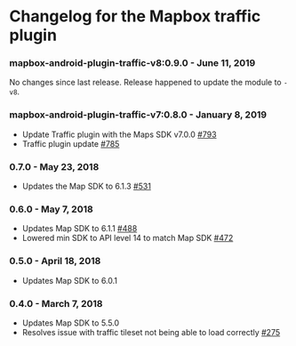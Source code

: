 # Changelog for the Mapbox traffic plugin

### mapbox-android-plugin-traffic-v8:0.9.0 - June 11, 2019

No changes since last release. Release happened to update the module to `-v8`.

### mapbox-android-plugin-traffic-v7:0.8.0 - January 8, 2019
 - Update Traffic plugin with the Maps SDK v7.0.0 [#793](https://github.com/mapbox/mapbox-plugins-android/pull/793)
 - Traffic plugin update [#785](https://github.com/mapbox/mapbox-plugins-android/pull/785)

### 0.7.0 - May 23, 2018
- Updates the Map SDK to 6.1.3 [#531](https://github.com/mapbox/mapbox-plugins-android/pull/531)

### 0.6.0 - May 7, 2018
- Updates Map SDK to 6.1.1 [#488](https://github.com/mapbox/mapbox-plugins-android/pull/488)
- Lowered min SDK to API level 14 to match Map SDK [#472](https://github.com/mapbox/mapbox-plugins-android/pull/472)

### 0.5.0 - April 18, 2018
- Updates Map SDK to 6.0.1

### 0.4.0 - March 7, 2018
- Updates Map SDK to 5.5.0
- Resolves issue with traffic tileset not being able to load correctly [#275](https://github.com/mapbox/mapbox-plugins-android/pull/275)